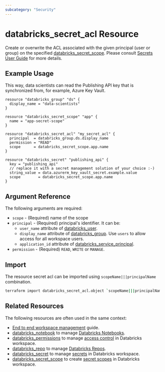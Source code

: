 ```yaml
---
subcategory: "Security"
---
```

# databricks_secret_acl Resource

Create or overwrite the ACL associated with the given principal (user or group) on the specified [databricks_secret_scope](secret_scope.md). Please consult [Secrets User Guide](https://docs.databricks.com/security/secrets/index.html#secrets-user-guide) for more details.

## Example Usage

This way, data scientists can read the Publishing API key that is synchronized from, for example, Azure Key Vault.

```hcl
resource "databricks_group" "ds" {
  display_name = "data-scientists"
}

resource "databricks_secret_scope" "app" {
  name = "app-secret-scope"
}

resource "databricks_secret_acl" "my_secret_acl" {
  principal  = databricks_group.ds.display_name
  permission = "READ"
  scope      = databricks_secret_scope.app.name
}

resource "databricks_secret" "publishing_api" {
  key = "publishing_api"
  // replace it with a secret management solution of your choice :-)
  string_value = data.azurerm_key_vault_secret.example.value
  scope        = databricks_secret_scope.app.name
}
```

## Argument Reference

The following arguments are required:

* `scope` - (Required) name of the scope
* `principal` - (Required) principal's identifier. It can be:
  * `user_name` attribute of [databricks_user](user.md).
  * `display_name` attribute of [databricks_group](group.md).  Use `users` to allow access for all workspace users.
  * `application_id` attribute of [databricks_service_principal](service_principal.md).
* `permission` - (Required) `READ`, `WRITE` or `MANAGE`.

## Import

The resource secret acl can be imported using `scopeName|||principalName` combination.

```bash
terraform import databricks_secret_acl.object `scopeName|||principalName`
```

## Related Resources

The following resources are often used in the same context:

* [End to end workspace management](../guides/workspace-management.md) guide.
* [databricks_notebook](notebook.md) to manage [Databricks Notebooks](https://docs.databricks.com/notebooks/index.html).
* [databricks_permissions](permissions.md) to manage [access control](https://docs.databricks.com/security/access-control/index.html) in Databricks workspace.
* [databricks_repo](repo.md) to manage [Databricks Repos](https://docs.databricks.com/repos.html).
* [databricks_secret](secret.md) to manage [secrets](https://docs.databricks.com/security/secrets/index.html#secrets-user-guide) in Databricks workspace.
* [databricks_secret_scope](secret_scope.md) to create [secret scopes](https://docs.databricks.com/security/secrets/index.html#secrets-user-guide) in Databricks workspace.
